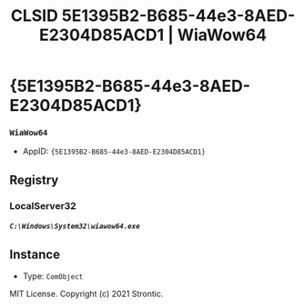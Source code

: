 ﻿---
title: "CLSID 5E1395B2-B685-44e3-8AED-E2304D85ACD1 | WiaWow64"
excerpt: What is COM-Object CLSID 5E1395B2-B685-44e3-8AED-E2304D85ACD1?
---

# {5E1395B2-B685-44e3-8AED-E2304D85ACD1}

### `WiaWow64`
* AppID: `{5E1395B2-B685-44e3-8AED-E2304D85ACD1}`

## Registry


### LocalServer32

##### `C:\Windows\System32\wiawow64.exe`

## Instance

* Type: `ComObject`

MIT License. Copyright (c) 2021 Strontic.



